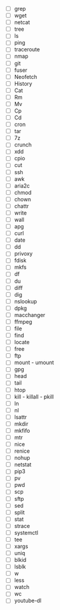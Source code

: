 - [ ] grep
- [ ] wget
- [ ] netcat
- [ ] tree
- [ ] ls
- [ ] ping
- [ ] traceroute
- [ ] nmap
- [ ] git
- [ ] fuser
- [ ] Neofetch
- [ ] History
- [ ] Cat
- [ ] Rm
- [ ] Mv
- [ ] Cp
- [ ] Cd
- [ ] cron
- [ ] tar
- [ ] 7z
- [ ] crunch
- [ ] xdd
- [ ] cpio
- [ ] cut
- [ ] ssh
- [ ] awk
- [ ] aria2c
- [ ] chmod
- [ ] chown
- [ ] chattr
- [ ] write
- [ ] wall
- [ ] apg
- [ ] curl
- [ ] date
- [ ] dd
- [ ] privoxy
- [ ] fdisk
- [ ] mkfs
- [ ] df
- [ ] du
- [ ] diff
- [ ] dig
- [ ] nslookup
- [ ] dpkg
- [ ] macchanger
- [ ] ffmpeg
- [ ] file
- [ ] find
- [ ] locate
- [ ] free
- [ ] ftp
- [ ] mount - umount
- [ ] gpg
- [ ] head
- [ ] tail
- [ ] htop
- [ ] kill - killall - pkill
- [ ] ln
- [ ] nl
- [ ] lsattr
- [ ] mkdir
- [ ] mkfifo
- [ ] mtr
- [ ] nice
- [ ] renice
- [ ] nohup
- [ ] netstat
- [ ] pip3
- [ ] pv
- [ ] pwd
- [ ] scp
- [ ] sftp
- [ ] sed
- [ ] split
- [ ] stat
- [ ] strace
- [ ] systemctl
- [ ] tee
- [ ] xargs
- [ ] uniq
- [ ] blkid
- [ ] lsblk
- [ ] w
- [ ] less
- [ ] watch
- [ ] wc
- [ ] youtube-dl
